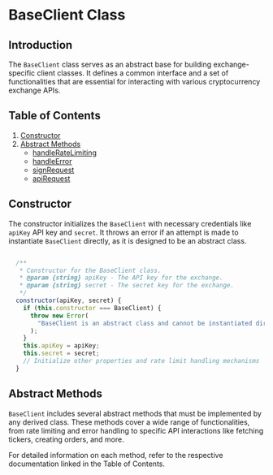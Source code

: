 # BaseClient Class

## Introduction

The `BaseClient` class serves as an abstract base for building exchange-specific client classes. It defines a common interface and a set of functionalities that are essential for interacting with various cryptocurrency exchange APIs.

## Table of Contents

1. [Constructor](#constructor)
2. [Abstract Methods](#abstract-methods)
   - [handleRateLimiting](./BaseClient.handleRateLimiting.md)
   - [handleError](./BaseClient.handleError.md)
   - [signRequest](./BaseClient.signRequest.md)
   - [apiRequest](./BaseClient.apiRequest.md)

## Constructor

The constructor initializes the `BaseClient` with necessary credentials like `apiKey` API key and `secret`. It throws an error if an attempt is made to instantiate `BaseClient` directly, as it is designed to be an abstract class.

```javascript

  /**
   * Constructor for the BaseClient class.
   * @param {string} apiKey - The API key for the exchange.
   * @param {string} secret - The secret key for the exchange.
   */
  constructor(apiKey, secret) {
    if (this.constructor === BaseClient) {
      throw new Error(
        "BaseClient is an abstract class and cannot be instantiated directly."
      );
    }
    this.apiKey = apiKey;
    this.secret = secret;
    // Initialize other properties and rate limit handling mechanisms
  }

```

## Abstract Methods

`BaseClient` includes several abstract methods that must be implemented by any derived class. These methods cover a wide range of functionalities, from rate limiting and error handling to specific API interactions like fetching tickers, creating orders, and more.

For detailed information on each method, refer to the respective documentation linked in the Table of Contents.
